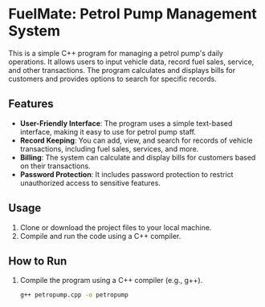 # FuelMate: Petrol Pump Management System

This is a simple C++ program for managing a petrol pump's daily operations. It allows users to input vehicle data, record fuel sales, service, and other transactions. The program calculates and displays bills for customers and provides options to search for specific records.

## Features

- **User-Friendly Interface**: The program uses a simple text-based interface, making it easy to use for petrol pump staff.
- **Record Keeping**: You can add, view, and search for records of vehicle transactions, including fuel sales, services, and more.
- **Billing**: The system can calculate and display bills for customers based on their transactions.
- **Password Protection**: It includes password protection to restrict unauthorized access to sensitive features.

## Usage

1. Clone or download the project files to your local machine.
2. Compile and run the code using a C++ compiler.

## How to Run

1. Compile the program using a C++ compiler (e.g., g++).
   
   ```bash
   g++ petropump.cpp -o petropump
